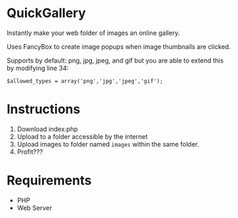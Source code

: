 QuickGallery
============

Instantly make your web folder of images an online gallery.

Uses FancyBox to create image popups when image thumbnails are clicked.

Supports by default: png, jpg, jpeg, and gif but you are able to extend this by modifying line 34:

```$allowed_types = array('png','jpg','jpeg','gif');```

Instructions
============
1. Download index.php
2. Upload to a folder accessible by the internet
3. Upload images to folder named ```images``` within the same folder.
4. Profit???

Requirements
============
* PHP
* Web Server
